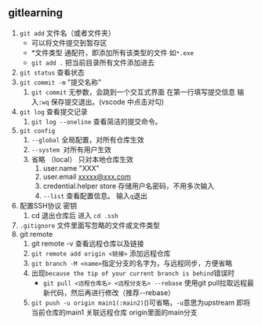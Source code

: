 ## gitlearning
1. `git add` 文件名（或者文件夹）
   + 可以将文件提交到暂存区
   + *文件类型 通配符，即添加所有该类型的文件 如`*.exe`
   + `git add .` 把当前目录所有文件添加进去
2. `git status` 查看状态     
3. `git commit -m` "提交名称"
   1. `git commit` 无参数，会跳到一个交互式界面 在第一行填写提交信息 输入`:wq` 保存提交退出。(vscode 中点击对勾)
4. `git log` 查看提交记录
   1. `git log --oneline` 查看简洁的提交命令。
5. `git config `
   1. `--global` 全局配置，对所有仓库生效
   2. `--system `对所有用户生效
   3. 省略 （local） 只对本地仓库生效
      1. user.name "XXX"
      2. user.email xxxxx@xxx.com
      3. credential.helper store 存储用户名密码，不用多次输入
      4. `--list` 查看配置信息。 输入`q`退出
6. 配置SSH协议 密钥
   1. cd 退出仓库后 进入 `cd .ssh`
7. `.gitignore` 文件里面写忽略的文件或文件类型
8. git remote
   1. git remote -v 查看远程仓库以及链接
   2. `git remote add origin <链接>` 添加远程仓库
   3. `git branch -M <name>`指定分支的名字为，与远程同步，方便省略
   4. 出现`because the tip of your current branch is behind`错误时
         + `git pull <远程仓库名> <远程分支名> --rebase` 使用git pull拉取远程最新代码，然后再进行修改（推荐--rebase）
   5. `git push -u origin main1(:main2)`()可省略，`-u`意思为upstream 即将当前仓库的main1 关联远程仓库 origin里面的main分支